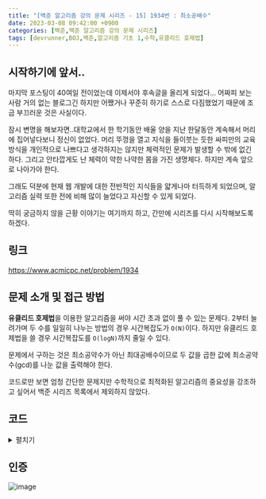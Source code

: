```yaml
---
title: "[백준 알고리즘 강의 문제 시리즈 - 15] 1934번 : 최소공배수"
date: 2023-03-08 09:42:00 +0900
categories: [백준,백준 알고리즘 강의 문제 시리즈]
tags: [devrunner,BOJ,백준,알고리즘 기초 1,수학,유클리드 호제법]
---
```


시작하기에 앞서..
---
마지막 포스팅이 40여일 전이었는데 이제서야 후속글을 올리게 되었다...
어짜피 보는 사람 거의 없는 블로그긴 하지만 어쨌거나 꾸준히 하기로 스스로 다짐했었기 때문에 조금 부끄러운 것은 사실이다.

잠시 변명을 해보자면..대학교에서 한 학기동안 배울 양을 지난 한달동안 계속해서 머리에 집어넣다보니 정신이 없었다.
머리 뚜껑을 열고 지식을 들이붓는 듯한 싸피만의 교육방식을 개인적으로 나쁘다고 생각하지는 않지만 체력적인 문제가 발생할 수 밖에 없긴 하다.
그리고 안타깝게도 난 체력이 약한 나약한 몸을 가진 생명체다.
하지만 계속 앞으로 나아가야 한다.

그래도 덕분에 현재 웹 개발에 대한 전반적인 지식들을 얇게나마 터득하게 되었으며, 알고리즘 실력 또한 전에 비해 많이 늘었다고 자신할 수 있게 되었다.

딱히 궁금하지 않을 근황 이야기는 여기까지 하고, 간만에 시리즈를 다시 시작해보도록 하겠다.


링크
---
<https://www.acmicpc.net/problem/1934>


문제 소개 및 접근 방법
---
**유클리드 호제법**을 이용한 알고리즘을 써야 시간 초과 없이 풀 수 있는 문제다.
2부터 늘려가며 두 수를 일일히 나누는 방법의 경우 시간복잡도가 `O(N)`이다.
하지만 유클리드 호제법을 쓸 경우 시간복잡도를 `O(logN)`까지 줄일 수 있다.

문제에서 구하는 것은 최소공약수가 아닌 최대공배수이므로 두 값을 곱한 값에 최소공약수(gcd)를 나눈 값을 출력해야 한다.

코드로만 보면 엄청 간단한 문제지만 수학적으로 최적화된 알고리즘의 중요성을 강조하고 싶어서 백준 시리즈 목록에서 제외하지 않았다.

코드
---
<details>
<summary>펼치기</summary>
<div markdown="1">

```cpp
#include <bits/stdc++.h>
using namespace std;

int gcd(int a, int b) {
  if (a % b == 0) {
    return b;
  } else {
    return gcd(b, a % b);
  }
}

int main() {
  int n;
  cin >> n;

  for (int i = 0; i < n; i++) {
    int a, b;
    cin >> a >> b;

    if (a < b) {
      int tmp = a;
      a = b;
      b = tmp;
    }

    cout << a * b / gcd(a, b) << endl;
  }

  return 0;
}
```

</div>
</details>

인증
---
![image](https://user-images.githubusercontent.com/87963766/223741004-41076620-bb8f-4e5b-85c0-e1725ff39c7d.png)